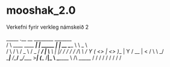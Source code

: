 # mooshak_2.0
Verkefni fyrir verkleg námskeið 2

   _____                      .__            __     ________     _______   
  /     \   ____   ____  _____|  |__ _____  |  | __ \_____  \    \   _  \  
 /  \ /  \ /  _ \ /  _ \/  ___/  |  \\__  \ |  |/ /  /  ____/    /  /_\  \ 
/    Y    (  <_> |  <_> )___ \|   Y  \/ __ \|    <  /       \    \  \_/   \
\____|__  /\____/ \____/____  >___|  (____  /__|_ \ \_______ \ /\ \_____  /
        \/                  \/     \/     \/     \/         \/ \/       \/ 